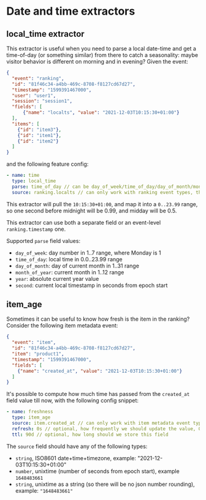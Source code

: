 # Date and time extractors

## local_time extractor

This extractor is useful when you need to parse a local date-time and get a time-of-day (or something similar) from there to 
catch a seasonality: maybe visitor behavior is different on morning and in evening? Given the event:
```json
{
  "event": "ranking",
  "id": "81f46c34-a4bb-469c-8708-f8127cd67d27",
  "timestamp": "1599391467000",
  "user": "user1",
  "session": "session1",
  "fields": [
      {"name": "localts", "value": "2021-12-03T10:15:30+01:00"}
  ],
  "items": [
    {"id": "item3"},
    {"id": "item1"},
    {"id": "item2"} 
  ]
}
```

and the following feature config:
```yaml
- name: time
  type: local_time
  parse: time_of_day // can be day_of_week/time_of_day/day_of_month/month_of_year/year/second
  source: ranking.localts // can only work with ranking event types, the field must be string with ISO-formatted zoned datetime
```

This extractor will pull the `10:15:30+01:00`, and map it into a `0..23.99` range, so one second before midnight will be
0.99, and midday will be 0.5.

This extractor can use both a separate field or an event-level `ranking.timestamp` one.

Supported `parse` field values:
* `day_of_week`: day number in 1..7 range, where Monday is 1
* `time_of_day`: local time in 0.0..23.99 range
* `day_of_month`: day of current month in 1..31 range
* `month_of_year`: current month in 1..12 range
* `year`: absolute current year value
* `second`: current local timestamp in seconds from epoch start

## item_age

Sometimes it can be useful to know how fresh is the item in the ranking? Consider the following item metadata event:
```json
{
  "event": "item",
  "id": "81f46c34-a4bb-469c-8708-f8127cd67d27",
  "item": "product1", 
  "timestamp": "1599391467000",
  "fields": [
    {"name": "created_at", "value": "2021-12-03T10:15:30+01:00"}
  ]
}
```

It's possible to compute how much time has passed from the `created_at` field value till now, with the following config
snippet:

```yaml
- name: freshness
  type: item_age
  source: item.created_at // can only work with item metadata event types
  refresh: 0s // optional, how frequently we should update the value, 0s by default
  ttl: 90d // optional, how long should we store this field
```

The `source` field should have any of the following types:
* `string`, ISO8601 date+time+timezone, example: "2021-12-03T10:15:30+01:00"
* `number`, unixtime (number of seconds from epoch start), example `1648483661`
* `string`, unixtime as a string (so there will be no json number rounding), example: `"1648483661"`